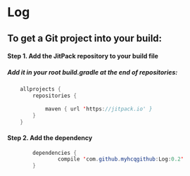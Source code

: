 # Log
## To get a Git project into your build:
#### Step 1. Add the JitPack repository to your build file
##### Add it in your root build.gradle at the end of repositories:
```java 
	allprojects {
		repositories {
		
			maven { url 'https://jitpack.io' }
		}
	}
```  
#### Step 2. Add the dependency
```java
		dependencies {
    	        compile 'com.github.myhcqgithub:Log:0.2'
    	}

```
